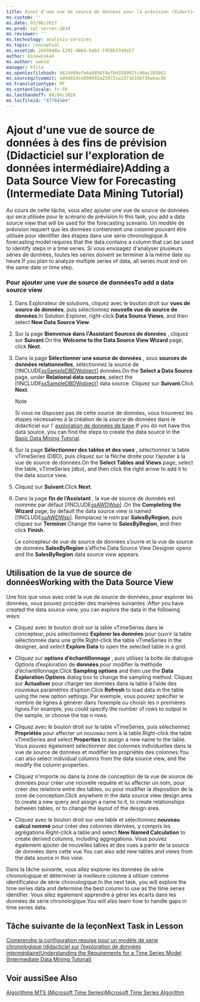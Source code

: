 ```yaml
---
title: Ajout d’une vue de source de données pour la prévision (didacticiel sur l’exploration de données intermédiaire) | Microsoft Docs
ms.custom: ''
ms.date: 03/06/2017
ms.prod: sql-server-2014
ms.reviewer: ''
ms.technology: analysis-services
ms.topic: conceptual
ms.assetid: 2665040a-1291-4064-ba01-f458637dda57
author: minewiskan
ms.author: owend
manager: kfile
ms.openlocfilehash: 9424988efa6a9856f4ef0d558992fc90ac303861
ms.sourcegitcommit: ad4d92dce894592a259721a1571b1d8736abacdb
ms.translationtype: MT
ms.contentlocale: fr-FR
ms.lasthandoff: 08/04/2020
ms.locfileid: "87704504"
---
```

# <a name="adding-a-data-source-view-for-forecasting-intermediate-data-mining-tutorial"></a><span data-ttu-id="4f795-102">Ajout d'une vue de source de données à des fins de prévision (Didacticiel sur l'exploration de données intermédiaire)</span><span class="sxs-lookup"><span data-stu-id="4f795-102">Adding a Data Source View for Forecasting (Intermediate Data Mining Tutorial)</span></span>
  <span data-ttu-id="4f795-103">Au cours de cette tâche, vous allez ajouter une vue de source de données qui sera utilisée pour le scénario de prévision.</span><span class="sxs-lookup"><span data-stu-id="4f795-103">In this task, you add a data source view that will be used for the forecasting scenario.</span></span> <span data-ttu-id="4f795-104">Un modèle de prévision requiert que les données contiennent une colonne pouvant être utilisée pour identifier des étapes dans une série chronologique.</span><span class="sxs-lookup"><span data-stu-id="4f795-104">A forecasting model requires that the data contains a column that can be used to identify steps in a time series.</span></span> <span data-ttu-id="4f795-105">Si vous envisagez d'analyser plusieurs séries de données, toutes les séries doivent se terminer à la même date ou heure.</span><span class="sxs-lookup"><span data-stu-id="4f795-105">If you plan to analyze multiple series of data, all series must end on the same date or time step.</span></span>  
  
### <a name="to-add-a-data-source-view"></a><span data-ttu-id="4f795-106">Pour ajouter une vue de source de données</span><span class="sxs-lookup"><span data-stu-id="4f795-106">To add a data source view</span></span>  
  
1.  <span data-ttu-id="4f795-107">Dans Explorateur de solutions, cliquez avec le bouton droit sur **vues de source de données**, puis sélectionnez **nouvelle vue de source de données**.</span><span class="sxs-lookup"><span data-stu-id="4f795-107">In Solution Explorer, right-click **Data Source Views**, and then select **New Data Source View**.</span></span>  
  
2.  <span data-ttu-id="4f795-108">Sur la page **Bienvenue dans l'Assistant Sources de données** , cliquez sur **Suivant**.</span><span class="sxs-lookup"><span data-stu-id="4f795-108">On the **Welcome to the Data Source View Wizard** page, click **Next**.</span></span>  
  
3.  <span data-ttu-id="4f795-109">Dans la page **Sélectionner une source de données** , sous **sources de données relationnelles**, sélectionnez la source de [!INCLUDE[ssSampleDBDWobject](../includes/sssampledbdwobject-md.md)] données.</span><span class="sxs-lookup"><span data-stu-id="4f795-109">On the **Select a Data Source** page, under **Relational data sources**, select the [!INCLUDE[ssSampleDBDWobject](../includes/sssampledbdwobject-md.md)] data source.</span></span> <span data-ttu-id="4f795-110">Cliquez sur **Suivant**.</span><span class="sxs-lookup"><span data-stu-id="4f795-110">Click **Next**.</span></span>  
  
    > [!NOTE]  
    >  <span data-ttu-id="4f795-111">Si vous ne disposez pas de cette source de données, vous trouverez les étapes nécessaires à la création de la source de données dans le didacticiel sur l' [exploration de données de base](../../2014/tutorials/basic-data-mining-tutorial.md).</span><span class="sxs-lookup"><span data-stu-id="4f795-111">If you do not have this data source, you can find the steps to create the data source in the [Basic Data Mining Tutorial](../../2014/tutorials/basic-data-mining-tutorial.md).</span></span>  
  
4.  <span data-ttu-id="4f795-112">Sur la page **Sélectionner des tables et des vues** , sélectionnez la table vTimeSeries (DBO), puis cliquez sur la flèche droite pour l’ajouter à la vue de source de données.</span><span class="sxs-lookup"><span data-stu-id="4f795-112">On the **Select Tables and Views** page, select the table, vTimeSeries (dbo), and then click the right arrow to add it to the data source view.</span></span>  
  
5.  <span data-ttu-id="4f795-113">Cliquez sur **Suivant**.</span><span class="sxs-lookup"><span data-stu-id="4f795-113">Click **Next**.</span></span>  
  
6.  <span data-ttu-id="4f795-114">Dans la page **fin de l’Assistant** , la vue de source de données est nommée par défaut [!INCLUDE[ssAWDWsp](../includes/ssawdwsp-md.md)] .</span><span class="sxs-lookup"><span data-stu-id="4f795-114">On the **Completing the Wizard** page, by default the data source view is named [!INCLUDE[ssAWDWsp](../includes/ssawdwsp-md.md)].</span></span> <span data-ttu-id="4f795-115">Remplacez le nom par **SalesByRegion**, puis cliquez sur **Terminer**.</span><span class="sxs-lookup"><span data-stu-id="4f795-115">Change the name to **SalesByRegion**, and then click **Finish**.</span></span>  
  
     <span data-ttu-id="4f795-116">Le concepteur de vue de source de données s’ouvre et la vue de source de données **SalesByRegion** s’affiche.</span><span class="sxs-lookup"><span data-stu-id="4f795-116">Data Source View Designer opens and the **SalesByRegion** data source view appears.</span></span>  
  
## <a name="working-with-the-data-source-view"></a><span data-ttu-id="4f795-117">Utilisation de la vue de source de données</span><span class="sxs-lookup"><span data-stu-id="4f795-117">Working with the Data Source View</span></span>  
 <span data-ttu-id="4f795-118">Une fois que vous avez créé la vue de source de données, pour explorer les données, vous pouvez procéder des manières suivantes :</span><span class="sxs-lookup"><span data-stu-id="4f795-118">After you have created the data source view, you can explore the data in the following ways:</span></span>  
  
-   <span data-ttu-id="4f795-119">Cliquez avec le bouton droit sur la table vTimeSeries dans le concepteur, puis sélectionnez **Explorer les données** pour ouvrir la table sélectionnée dans une grille.</span><span class="sxs-lookup"><span data-stu-id="4f795-119">Right-click the table vTimeSeries in the designer, and select **Explore Data** to open the selected table in a grid.</span></span>  
  
-   <span data-ttu-id="4f795-120">Cliquez sur **options d’échantillonnage** , puis utilisez la boîte de dialogue Options d’exploration de **données** pour modifier la méthode d’échantillonnage.</span><span class="sxs-lookup"><span data-stu-id="4f795-120">Click **Sampling options** and then use the **Data Exploration Options** dialog box to change the sampling method.</span></span> <span data-ttu-id="4f795-121">Cliquez sur **Actualiser** pour charger les données dans la table à l’aide des nouveaux paramètres d’option.</span><span class="sxs-lookup"><span data-stu-id="4f795-121">Click **Refresh** to load data in the table using the new option settings.</span></span> <span data-ttu-id="4f795-122">Par exemple, vous pouvez spécifier le nombre de lignes à générer dans l’exemple ou choisir les n premières lignes.</span><span class="sxs-lookup"><span data-stu-id="4f795-122">For example, you could specify the number of rows to output in the sample, or choose the top n rows.</span></span>  
  
-   <span data-ttu-id="4f795-123">Cliquez avec le bouton droit sur la table vTimeSeries, puis sélectionnez **Propriétés** pour affecter un nouveau nom à la table.</span><span class="sxs-lookup"><span data-stu-id="4f795-123">Right-click the table vTimeSeries and select **Properties** to assign a new name to the table.</span></span> <span data-ttu-id="4f795-124">Vous pouvez également sélectionner des colonnes individuelles dans la vue de source de données et modifier les propriétés des colonnes.</span><span class="sxs-lookup"><span data-stu-id="4f795-124">You can also select individual columns from the data source view, and the modify the column properties.</span></span>  
  
-   <span data-ttu-id="4f795-125">Cliquez n'importe où dans la zone de conception de la vue de source de données pour créer une nouvelle requête et lui affecter un nom, pour créer des relations entre des tables, ou pour modifier la disposition de la zone de conception.</span><span class="sxs-lookup"><span data-stu-id="4f795-125">Click anywhere in the data source view design area to create a new query and assign a name to it, to create relationships between tables, or to change the layout of the design area.</span></span>  
  
-   <span data-ttu-id="4f795-126">Cliquez avec le bouton droit sur une table et sélectionnez **nouveau calcul nommé** pour créer des colonnes dérivées, y compris les agrégations.</span><span class="sxs-lookup"><span data-stu-id="4f795-126">Right-click a table and select **New Named Calculation** to create derived columns, including aggregations.</span></span> <span data-ttu-id="4f795-127">Vous pouvez également ajouter de nouvelles tables et des vues à partir de la source de données dans cette vue.</span><span class="sxs-lookup"><span data-stu-id="4f795-127">You can also add new tables and views from the data source in this view.</span></span>  
  
 <span data-ttu-id="4f795-128">Dans la tâche suivante, vous allez explorer les données de série chronologique et déterminer la meilleure colonne à utiliser comme identificateur de série chronologique.</span><span class="sxs-lookup"><span data-stu-id="4f795-128">In the next task, you will explore the time series data and determine the best column to use as the time series identifier.</span></span> <span data-ttu-id="4f795-129">Vous allez également apprendre à gérer les écarts dans les données de série chronologique.</span><span class="sxs-lookup"><span data-stu-id="4f795-129">You will also learn how to handle gaps in time series data.</span></span>  
  
## <a name="next-task-in-lesson"></a><span data-ttu-id="4f795-130">Tâche suivante de la leçon</span><span class="sxs-lookup"><span data-stu-id="4f795-130">Next Task in Lesson</span></span>  
 [<span data-ttu-id="4f795-131">Comprendre la configuration requise pour un modèle de série chronologique &#40;didacticiel sur l’exploration de données intermédiaire&#41;</span><span class="sxs-lookup"><span data-stu-id="4f795-131">Understanding the Requirements for a Time Series Model &#40;Intermediate Data Mining Tutorial&#41;</span></span>](../../2014/tutorials/time-series-model-requirements-intermediate-data-mining-tutorial.md)  
  
## <a name="see-also"></a><span data-ttu-id="4f795-132">Voir aussi</span><span class="sxs-lookup"><span data-stu-id="4f795-132">See Also</span></span>  
 [<span data-ttu-id="4f795-133">Algorithme MTS (Microsoft Time Series)</span><span class="sxs-lookup"><span data-stu-id="4f795-133">Microsoft Time Series Algorithm</span></span>](../../2014/analysis-services/data-mining/microsoft-time-series-algorithm.md)  
  
  
